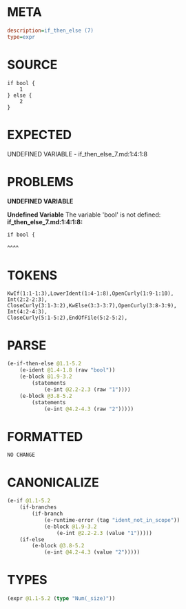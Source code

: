 # META
~~~ini
description=if_then_else (7)
type=expr
~~~
# SOURCE
~~~roc
if bool {
	1
} else {
	2
}
~~~
# EXPECTED
UNDEFINED VARIABLE - if_then_else_7.md:1:4:1:8
# PROBLEMS
**UNDEFINED VARIABLE**

**Undefined Variable**
The variable 'bool' is not defined:
**if_then_else_7.md:1:4:1:8:**
```roc
if bool {
```
   ^^^^


# TOKENS
~~~zig
KwIf(1:1-1:3),LowerIdent(1:4-1:8),OpenCurly(1:9-1:10),
Int(2:2-2:3),
CloseCurly(3:1-3:2),KwElse(3:3-3:7),OpenCurly(3:8-3:9),
Int(4:2-4:3),
CloseCurly(5:1-5:2),EndOfFile(5:2-5:2),
~~~
# PARSE
~~~clojure
(e-if-then-else @1.1-5.2
	(e-ident @1.4-1.8 (raw "bool"))
	(e-block @1.9-3.2
		(statements
			(e-int @2.2-2.3 (raw "1"))))
	(e-block @3.8-5.2
		(statements
			(e-int @4.2-4.3 (raw "2")))))
~~~
# FORMATTED
~~~roc
NO CHANGE
~~~
# CANONICALIZE
~~~clojure
(e-if @1.1-5.2
	(if-branches
		(if-branch
			(e-runtime-error (tag "ident_not_in_scope"))
			(e-block @1.9-3.2
				(e-int @2.2-2.3 (value "1")))))
	(if-else
		(e-block @3.8-5.2
			(e-int @4.2-4.3 (value "2")))))
~~~
# TYPES
~~~clojure
(expr @1.1-5.2 (type "Num(_size)"))
~~~
